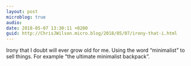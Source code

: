 ```yaml
---
layout: post
microblog: true
audio: 
date: 2018-05-07 13:30:11 +0200
guid: http://ChrisJWilson.micro.blog/2018/05/07/irony-that-i.html
---
```

Irony that I doubt will ever grow old for me. Using the word “minimalist” to sell things. For example “the ultimate minimalist backpack”. 
